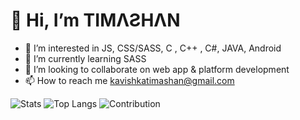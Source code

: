 # 👋 Hi, I’m TIMΛƧHΛN
<!-- - 👋 Hi, I’m @timashan -->
- 👀 I’m interested in JS, CSS/SASS, C , C++ , C#, JAVA, Android
- 🌱 I’m currently learning SASS
- 💞️ I’m looking to collaborate on web app & platform development 
- 📫 How to reach me kavishkatimashan@gmail.com

![Stats](https://github-readme-stats.vercel.app/api?username=timashan&show_icons=true&count_private=true&hide_border=true&title_color=00bfbf&icon_color=00bfbf&text_color=c9d1d9&bg_color=0d1117)
![Top Langs](https://github-readme-stats.vercel.app/api/top-langs/?username=timashan&hide_border=true&title_color=00bfbf&text_color=00bfbf&bg_color=0d1117)
![Contribution](https://activity-graph.herokuapp.com/graph?username=timashan&theme=react-dark&hide_border=true&area=true)

<!---
timashan/timashan is a ✨ special ✨ repository because its `README.md` (this file) appears on your GitHub profile.
You can click the Preview link to take a look at your changes.
--->
